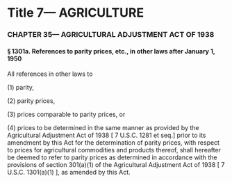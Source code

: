 
# Title 7— AGRICULTURE
### CHAPTER 35— AGRICULTURAL ADJUSTMENT ACT OF 1938
#### § 1301a. References to parity prices, etc., in other laws after January 1, 1950

All references in other laws to

(1) parity,

(2) parity prices,

(3) prices comparable to parity prices, or

(4) prices to be determined in the same manner as provided by the Agricultural Adjustment Act of 1938 [ 7 U.S.C. 1281 et seq.] prior to its amendment by this Act for the determination of parity prices, with respect to prices for agricultural commodities and products thereof, shall hereafter be deemed to refer to parity prices as determined in accordance with the provisions of section 301(a)(1) of the Agricultural Adjustment Act of 1938 [ 7 U.S.C. 1301(a)(1) ], as amended by this Act.
